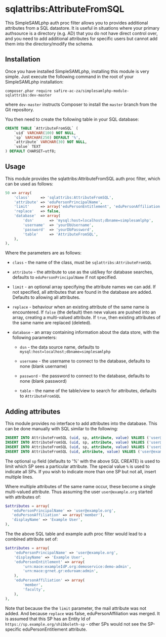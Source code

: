 sqlattribs:AttributeFromSQL
===========================

This SimpleSAMLphp auth proc filter allows you to provides additional
attributes from a SQL datastore. It is useful in situations where your
primary authsource is a directory (e.g. AD) that you do not have direct
control over, and you need to add additional attributes for specific
users but cannot add them into the directory/modify the schema.

Installation
------------

Once you have installed SimpleSAMLphp, installing this module is
very simple.  Just execute the following command in the root of your
SimpleSAMLphp installation:

```
composer.phar require safire-ac-za/simplesamlphp-module-sqlattribs:dev-master
```

where `dev-master` instructs Composer to install the `master` branch
from the Git repository.

You then need to create the following table in your SQL database:

```sql
CREATE TABLE `AttributeFromSQL` (
    `uid` VARCHAR(100) NOT NULL,
	`sp` VARCHAR(250) DEFAULT '%',
    `attribute` VARCHAR(30) NOT NULL,
    `value` TEXT
) DEFAULT CHARSET=utf8;
```

Usage
-----

This module provides the sqlattribs:AttributeFromSQL auth proc filter, which can be used as follows:

```php
50 => array(
    'class'     => 'sqlattribs:AttributeFromSQL',
    'attribute' => 'eduPersonPrincipalName',
    'limit'     => array('eduPersonEntitlement', 'eduPersonAffiliation'),
    'replace'   => false,
    'database'  => array(
        'dsn'       => 'mysql:host=localhost;dbname=simplesamlphp',
        'username'  => 'yourDbUsername',
        'password'  => 'yourDbPassword',
        'table'     => 'AttributeFromSQL',
    ),
),
```

Where the parameters are as follows:

* `class` - the name of the class, must be `sqlattribs:AttributeFromSQL`

* `attribute` - the attribute to use as the uid/key for database searches, defaults to `eduPersonPrincipalName` if not specified.

* `limit` - an optional array specifying the attribute names we can add. If not specified, all attributes that are found in the database are added. Defaults to allowing all attributes.

* `replace` - behaviour when an existing attribute of the same name is encountered. If `false` (the default) then new values are pushed into an array, creating a multi-valued attribute. If `true`, then existing attributes of the same name are replaced (deleted).

* `database` - an array containing information about the data store, with the following parameters:

  * `dsn` - the data source name, defaults to `mysql:host=localhost;dbname=simplesamlphp`

  * `username` - the username to connect to the database, defaults to none (blank username)

  * `password` - the password to connect to the database, defaults to none (blank password)

  * `table` - the name of the table/view to search for attributes, defaults to `AttributeFromSQL`

Adding attributes
-----------------

This module provides no interface to add attributes into the
database. This can be done manually with SQL similar to the following:

```sql
INSERT INTO AttributeFromSQL (uid, sp, attribute, value) VALUES ('user@example.org', '%', 'eduPersonEntitlement', 'urn:mace:exampleIdP.org:demoservice:demo-admin');
INSERT INTO AttributeFromSQL (uid, sp, attribute, value) VALUES ('user@example.org', 'https://idp.example.org/idp/shibboleth', 'eduPersonEntitlement', 'urn:mace:grnet.gr:eduroam:admin');
INSERT INTO AttributeFromSQL (uid, sp, attribute, value) VALUES ('user@example.org', '%', 'eduPersonAffiliation', 'faculty');
INSERT INTO AttributeFromSQL (uid, attribute, value) VALUES ('user@example.org', 'mail', 'user@example.org');
```

The optional `sp` field (defaults to '%' with the above SQL CREATE) is used
to limit which SP sees a particular attribute. The special value `%`
is used to indicate all SPs. If you wish to indicate more than one SP but
not all, insert multiple lines.

Where multiple attributes of the same name occur, these become a single
multi-valued attribute. Thus assuming the user `user@example.org`
started with attributes of:

```php
$attributes = array(
   'eduPersonPrincipalName' => 'user@example.org',
   'eduPersonAffiliation' => array('member'),
   'displayName' => 'Example User',
),
```

The the above SQL table and example auth proc filter would lead to a
combined attribute set of:

```php
$attributes = array(
    'eduPersonPrincipalName' => 'user@example.org',
    'displayName' => 'Example User',
    'eduPersonEntitlement' => array(
        'urn:mace:exampleIdP.org:demoservice:demo-admin',
        'urn:mace:grnet.gr:eduroam:admin',
    ),
    'eduPersonAffiliation' => array(
        'member',
        'faculty',
    ),
),
```

Note that because the the `limit` parameter, the mail attribute was not added. And because `replace` was false, eduPersonAffiliation was merged. It is assumed that this SP has an Entity Id of `https://sp.example.org/shibboleth-sp` - other SPs would not see the SP-specific eduPersonEntitlement attribute.
